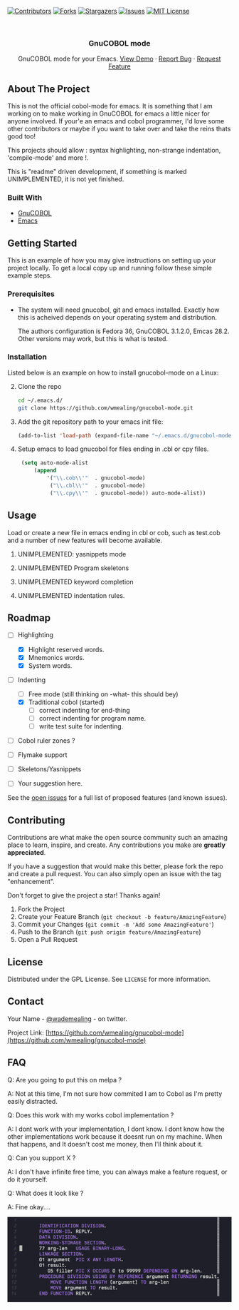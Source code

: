 [![Contributors][contributors-shield]][contributors-url]
[![Forks][forks-shield]][forks-url]
[![Stargazers][stars-shield]][stars-url]
[![Issues][issues-shield]][issues-url]
[![MIT License][license-shield]][license-url]

<!-- PROJECT LOGO -->
<br />
<div align="center">

  <h3 align="center">GnuCOBOL mode</h3>

  <p align="center">
    GnuCOBOL mode for your Emacs.
    <a href="https://github.com/wmealing/gnucobol-mode/wiki/">View Demo</a>
    ·
    <a href="https://github.com/wmealing/gnucobol-mode/issues">Report Bug</a>
    ·
    <a href="https://github.com/wmealing/gnucobol-mode/issues">Request Feature</a>
  </p>
</div>



<!-- ABOUT THE PROJECT -->
## About The Project

This is not the official cobol-mode for emacs.  It is something that I am working on to make working in GnuCOBOL for emacs a little nicer for anyone
involved.  If your'e an emacs and cobol programmer, I'd love some other contributors or maybe if you want to take over and take the reins thats good too!

This projects should allow : syntax highlighting, non-strange indentation, 'compile-mode' and more !.

This is "readme" driven development, if something is marked UNIMPLEMENTED, it is not yet finished. 


### Built With

- <a href="https://gnucobol.sourceforge.io/">GnuCOBOL</a>
- <a href="https://www.gnu.org/software/emacs/">Emacs</a>

<!-- GETTING STARTED -->
## Getting Started

This is an example of how you may give instructions on setting up your project locally.
To get a local copy up and running follow these simple example steps.

### Prerequisites

- The system will need gnucobol, git and emacs installed.  Exactly how this is acheived depends on your operating system and distribution.

  The authors configuration is Fedora 36, GnuCOBOL 3.1.2.0, Emcas 28.2.  Other versions may work, but this is what is tested.

### Installation

Listed below is an example on how to install gnucobol-mode on a Linux:


2. Clone the repo
   ```sh
   cd ~/.emacs.d/
   git clone https://github.com/wmealing/gnucobol-mode.git
   ```
3. Add the git repository path to your emacs init file: 
   ```lisp
   (add-to-list 'load-path (expand-file-name "~/.emacs.d/gnucobol-mode"))
   ```
4. Setup emacs to load gnucobol for files ending in .cbl or cpy files.
   ```lisp
	(setq auto-mode-alist
      	(append
         	'("\\.cob\\'"  . gnucobol-mode)
         	 ("\\.cbl\\'"  . gnucobol-mode)
          	 ("\\.cpy\\'"  . gnucobol-mode)) auto-mode-alist))

   ```


<!-- USAGE EXAMPLES -->
## Usage

Load or create a new file in emacs ending in cbl or cob, such as test.cob and a number of
new features will become available.

1) UNIMPLEMENTED: yasnippets mode

2) UNIMPLEMENTED Program skeletons

3) UNIMPLEMENTED keyword completion

4) UNIMPLEMENTED indentation rules. 


<!-- ROADMAP -->
## Roadmap

- [ ] Highlighting
  - [x] Highlight reserved words.
  - [x] Mnemonics words.
  - [x] System words.

- [ ] Indenting 
    - [ ] Free mode (still thinking on -what- this should bey)
    - [x] Traditional cobol (started)
      - [ ] correct indenting for end-thing
      - [ ] correct indenting for program name.
      - [ ] write test suite for indenting.
            
- [ ] Cobol ruler zones ?
- [ ] Flymake support
- [ ] Skeletons/Yasnippets

- [ ] Your suggestion here.

See the [open issues](https://github.com/wmealing/gnucobol-mode/issues) for a full list of proposed features (and known issues).



<!-- CONTRIBUTING -->
## Contributing

Contributions are what make the open source community such an amazing place to learn, inspire, and create. Any contributions you make are **greatly appreciated**.

If you have a suggestion that would make this better, please fork the repo and create a pull request. You can also simply open an issue with the tag "enhancement".

Don't forget to give the project a star! Thanks again!

1. Fork the Project
2. Create your Feature Branch (`git checkout -b feature/AmazingFeature`)
3. Commit your Changes (`git commit -m 'Add some AmazingFeature'`)
4. Push to the Branch (`git push origin feature/AmazingFeature`)
5. Open a Pull Request

<!-- LICENSE -->
## License

Distributed under the GPL License. See `LICENSE` for more information.


<!-- CONTACT -->
## Contact

Your Name - [@wademealing](https://twitter.com/wmealing) - on twitter.

Project Link: [https://github.com/wmealing/gnucobol-mode](https://github.com/wmealing/gnucobol-mode)

## FAQ 

Q: Are you going to put this on melpa  ?

A: Not at this time, I'm not sure how commited I am to Cobol as I'm pretty easily distracted.

Q: Does this work with my works cobol implementation ?

A: I dont work with your implementation, I dont know.  I dont know how the other implementations work because it doesnt run on my machine.   When that happens, and It doesn't cost me money, then I'll think about it.

Q: Can you support X ?

A: I don't have infinite free time, you can always make a feature request, or do it yourself.  

Q: What does it look like ?

A:  Fine okay....

![What GNUCOBOL looks like](https://raw.githubusercontent.com/wmealing/gnucobol-mode/fa9cf87a21eb53bb854e4f8e1ffabf88866917fa/images/basic-highlighting.png)






<!-- MARKDOWN LINKS & IMAGES -->
<!-- https://www.markdownguide.org/basic-syntax/#reference-style-links -->
[contributors-shield]: https://img.shields.io/github/contributors/wmealing/gnucobol-mode.svg?style=for-the-badge
[contributors-url]: https://github.com/wmealing/gnucobol-mode/graphs/contributors
[forks-shield]: https://img.shields.io/github/forks/wmealing/gnucobol-mode.svg?style=for-the-badge
[forks-url]: https://github.com/wmealing/gnucobol-mode/network/members
[stars-shield]: https://img.shields.io/github/stars/wmealing/gnucobol-mode.svg?style=for-the-badge
[stars-url]: https://github.com/wmealing/gnucobol-mode/stargazers
[issues-shield]: https://img.shields.io/github/issues/wmealing/gnucobol-mode.svg?style=for-the-badge
[issues-url]: https://github.com/wmealing/gnucobol-mode/issues
[license-shield]: https://img.shields.io/github/license/wmealing/gnucobol-mode.svg?style=for-the-badge
[license-url]: https://github.com/wmealing/gnucobol-mode/blob/master/LICENSE.txt
